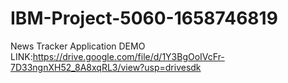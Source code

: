 # IBM-Project-5060-1658746819
News Tracker Application
DEMO LINK:https://drive.google.com/file/d/1Y3BgOoIVcFr-7D33ngnXH52_8A8xqRL3/view?usp=drivesdk
